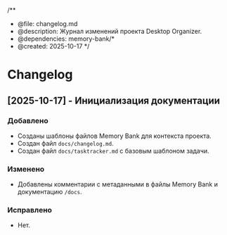 /**
 * @file: changelog.md
 * @description: Журнал изменений проекта Desktop Organizer.
 * @dependencies: memory-bank/*
 * @created: 2025-10-17
 */

# Changelog

## [2025-10-17] - Инициализация документации

### Добавлено
- Созданы шаблоны файлов Memory Bank для контекста проекта.
- Создан файл `docs/changelog.md`.
- Создан файл `docs/tasktracker.md` с базовым шаблоном задачи.

### Изменено
- Добавлены комментарии с метаданными в файлы Memory Bank и документацию `/docs`.

### Исправлено
- Нет.
